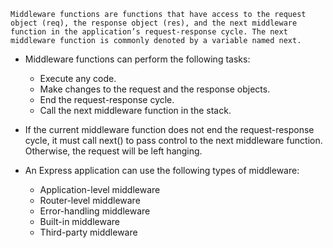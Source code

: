 ```
Middleware functions are functions that have access to the request object (req), the response object (res), and the next middleware function in the application’s request-response cycle. The next middleware function is commonly denoted by a variable named next.
```

- Middleware functions can perform the following tasks:

  - Execute any code.
  - Make changes to the request and the response objects.
  - End the request-response cycle.
  - Call the next middleware function in the stack.


- If the current middleware function does not end the request-response cycle, it must call next() to pass control to the next middleware function. Otherwise, the request will be left hanging.

- An Express application can use the following types of middleware:

    - Application-level middleware
    - Router-level middleware
    - Error-handling middleware
    - Built-in middleware
    - Third-party middleware
